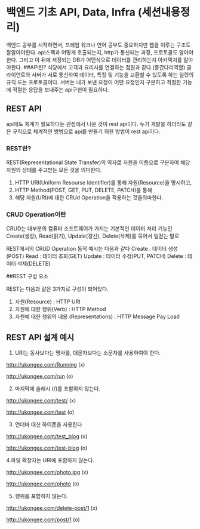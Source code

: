 # 백엔드 기초 API, Data, Infra (세션내용정리)
백엔드 공부를 시작하면서, 프레임 워크나 언어 공부도 중요하지만 웹을 이루는 구조도 잘알아야한다. api스펙과 어떻게 호출되는지, http가 통신되는 과정, 프로토콜도 알아야한다.
그리고 이 뒤에 저장되는 DB가 어떤식으로 데이터를 관리하는지 아키텍처를 알아야한다.
##API란?
식당에서 고객과 요리사를 연결하는 점원과 같다.(중간다리역할)
클라이언트와 서버가 서로 통신하여 데이터, 특징 및 기능을 교환할 수 있도록 하는 일련의 규칙 또는 프로토콜이다.
서버는 내가 보낸 요청이 어떤 요청인지 구분하고 적절한 기능에 적절한 응답을 보내주는 api구현이 필요하다.

## REST API
api에도 체계가 필요하다는 관점에서 나온 것이 rest api이다. 누가 개발을 하더라도 같은 규칙으로 체계적인 방법으로 api를 만들기 위한 방법이 rest api이다.
### REST란?
REST(Representational State Transfer)의 약자로 자원을 이름으로 구분하여 해당 자원의 상태를 주고받는 모든 것을 의미한다.
1. HTTP URI(Uniform Resourse Identifier)를 통해 자원(Resource)을 명시하고,
2. HTTP Method(POST, GET, PUT, DELETE, PATCH)를 통해
3. 해당 자원(URI)에 대한 CRUd Operation을 적용하는 것을의마한다.

### CRUD Operation이란
CRUD는 대부분의 컴퓨터 소프트웨어가 가지는 기본적인 데이터 처리 기능인 Create(생성), Read(읽기), Update(갱신), Delete(삭제)를 묶어서 일컫는 말로

REST에서의 CRUD Operation 동작 예시는 다음과 같다
Create : 데이터 생성(POST)
Read : 데이터 조회(GET)
Update : 데이터 수정(PUT, PATCH)
Delete : 데이터 삭제(DELETE)

##REST 구성 요소

REST는 다음과 같은 3가지로 구성이 되어있다.

1. 자원(Resource) : HTTP URI
2. 자원에 대한 행위(Verb) : HTTP Method
3. 자원에 대한 행위의 내용 (Representations) : HTTP Message Pay Load

## REST API 설계 예시
1. URI는 동사보다는 명사를, 대문자보다는 소문자를 사용하여야 한다.
   
http://ukongee.com/Running (x)

http://ukongee.com/run (o)

2. 마지막에 슬래시 (/)를 포함하지 않는다.

http://ukongee.com/test/ (x)

http://ukongee.com/test (o)

3. 언더바 대신 하이폰을 사용한다

http://ukongee.com/test_blog (x)

http://ukongee.com/test-blog (o)

4.파일 확장자는 URI에 포함하지 않는다.

http://ukongee.com/photo.jpg (x)

http://ukongee.com/photo (o)

5. 행위를 포함하지 않는다.

http://ukongee.com/delete-post/1 (x)

http://ukongee.com/post/1 (o)
